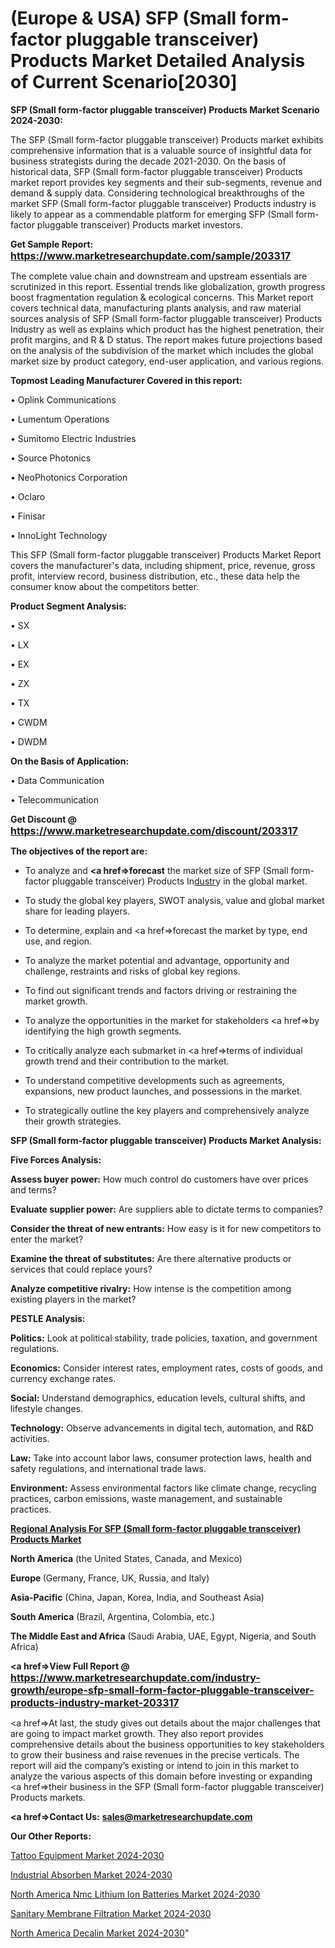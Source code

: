 # (Europe & USA) SFP (Small form-factor pluggable transceiver) Products Market Detailed Analysis of Current Scenario[2030]

<strong>SFP (Small form-factor pluggable transceiver) Products Market Scenario 2024-2030:</strong>

The SFP (Small form-factor pluggable transceiver) Products market exhibits comprehensive information that is a valuable source of insightful data for business strategists during the decade 2021-2030. On the basis of historical data, SFP (Small form-factor pluggable transceiver) Products market report provides key segments and their sub-segments, revenue and demand &amp; supply data. Considering technological breakthroughs of the market SFP (Small form-factor pluggable transceiver) Products industry is likely to appear as a commendable platform for emerging SFP (Small form-factor pluggable transceiver) Products market investors.

<strong>Get Sample Report: <a href=https://www.marketresearchupdate.com/sample/203317><font size=3 color=#0000ff>https://www.marketresearchupdate.com/sample/203317</font></a></strong>

The complete value chain and downstream and upstream essentials are scrutinized in this report. Essential trends like globalization, growth progress boost fragmentation regulation &amp; ecological concerns. This Market report covers technical data, manufacturing plants analysis, and raw material sources analysis of SFP (Small form-factor pluggable transceiver) Products Industry as well as explains which product has the highest penetration, their profit margins, and R & D status. The report makes future projections based on the analysis of the subdivision of the market which includes the global market size by product category, end-user application, and various regions.

<strong>Topmost Leading Manufacturer Covered in this report:</strong>

• Oplink Communications

• Lumentum Operations

• Sumitomo Electric Industries

• Source Photonics

• NeoPhotonics Corporation

• Oclaro

• Finisar

• InnoLight Technology

This SFP (Small form-factor pluggable transceiver) Products Market Report covers the manufacturer's data, including shipment, price, revenue, gross profit, interview record, business distribution, etc., these data help the consumer know about the competitors better.

<strong>Product Segment Analysis: </strong>

• SX

• LX

• EX

• ZX

• TX

• CWDM

• DWDM

<strong>On the Basis of Application:</strong>

• Data Communication

• Telecommunication

<strong>Get Discount @ <a href=https://www.marketresearchupdate.com/discount/203317><font size=3 color=#0000ff>https://www.marketresearchupdate.com/discount/203317</font></a></strong>

<strong><b>The objectives of the report are:</b></strong>

- To analyze and <strong><a href=><strong>forecast</strong></a></strong> the market size of SFP (Small form-factor pluggable transceiver) Products In<a href=ASDF991299>dustr</a>y in the global market.

- To study the global key players, SWOT analysis, value and global market share for leading players.

- To determine, explain and <a href=>forecast</a> the market by type, end use, and region.

- To analyze the market potential and advantage, opportunity and challenge, restraints and risks of global key regions.

- To find out significant trends and factors driving or restraining the market growth.

- To analyze the opportunities in the market for stakeholders <a href=>by</a> identifying the high growth segments.

- To critically analyze each submarket in <a href=>terms</a> of individual growth trend and their contribution to the market.

- To understand competitive developments such as agreements, expansions, new product launches, and possessions in the market.

- To strategically outline the key players and comprehensively analyze their growth strategies.

<strong>SFP (Small form-factor pluggable transceiver) Products Market Analysis:</strong>

<strong>Five Forces Analysis:</strong>

<strong>Assess buyer power:</strong> How much control do customers have over prices and terms?

<strong>Evaluate supplier power:</strong> Are suppliers able to dictate terms to companies?

<strong>Consider the threat of new entrants:</strong> How easy is it for new competitors to enter the market?

<strong>Examine the threat of substitutes:</strong> Are there alternative products or services that could replace yours?

<strong>Analyze competitive rivalry:</strong> How intense is the competition among existing players in the market?

<strong>PESTLE Analysis:</strong>

<strong>Politics:</strong> Look at political stability, trade policies, taxation, and government regulations.

<strong>Economics:</strong> Consider interest rates, employment rates, costs of goods, and currency exchange rates.

<strong>Social:</strong> Understand demographics, education levels, cultural shifts, and lifestyle changes.

<strong>Technology:</strong> Observe advancements in digital tech, automation, and R&D activities.

<strong>Law:</strong> Take into account labor laws, consumer protection laws, health and safety regulations, and international trade laws.

<strong>Environment:</strong> Assess environmental factors like climate change, recycling practices, carbon emissions, waste management, and sustainable practices.

<strong><u><b>Regional Analysis For SFP (Small form-factor pluggable transceiver) Products Market</b></u></strong>

<strong><b>North America</b></strong> (the United States, Canada, and Mexico)

<strong><b>Europe </b></strong>(Germany, France, UK, Russia, and Italy)

<strong><b>Asia-Pacific</b></strong> (China, Japan, Korea, India, and Southeast Asia)

<strong><b>South America</b></strong> (Brazil, Argentina, Colombia, etc.)

<strong><b>The Middle East and Africa</b></strong> (Saudi Arabia, UAE, Egypt, Nigeria, and South Africa)

<strong><a href=>View Full Report</a> @ <a href=https://www.marketresearchupdate.com/industry-growth/europe-sfp-small-form-factor-pluggable-transceiver-products-industry-market-203317><font size=3 color=#0000ff>https://www.marketresearchupdate.com/industry-growth/europe-sfp-small-form-factor-pluggable-transceiver-products-industry-market-203317</font></a></strong>

<a href=>At last,</a> the study gives out details about the major challenges that are going to impact market growth. They also report provides comprehensive details about the business opportunities to key stakeholders to grow their business and raise revenues in the precise verticals. The report will aid the company’s existing or intend to join in this market to analyze the various aspects of this domain before investing or expanding <a href=>their</a> business in the SFP (Small form-factor pluggable transceiver) Products markets.

<strong><a href=>Contact Us:</a></strong>
<strong>sales@marketresearchupdate.com</strong>

<strong>Our Other Reports:</strong>

<a href=https://www.linkedin.com/pulse/tattoo-equipment-market-opportunities-stay-ahead>Tattoo Equipment Market 2024-2030</a>

<a href=https://www.linkedin.com/pulse/industrial-absorben-market-outlooks-2023-size>Industrial Absorben Market 2024-2030</a>

<a href=https://www.linkedin.com/pulse/north-america-nmc-lithium-ion-batteries-market-1f>North America Nmc Lithium Ion Batteries Market 2024-2030</a>

<a href=https://www.linkedin.com/pulse/sanitary-membrane-filtration-market-2023-booming-across-l3plf/>Sanitary Membrane Filtration Market 2024-2030</a>

<a href=https://www.linkedin.com/pulse/north-america-decalin-market-2023-demand-hwzuf/>North America Decalin Market 2024-2030</a>"
